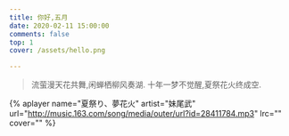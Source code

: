```yaml
---
title: 你好,五月
date: 2020-02-11 15:00:00
comments: false 
top: 1
cover: /assets/hello.png

---
```


> 流萤漫天花共舞,闲蝉栖柳风奏湖.
> 十年一梦不觉醒,夏祭花火终成空.

{% aplayer name="夏祭り、夢花火" artist="妹尾武" url="http://music.163.com/song/media/outer/url?id=28411784.mp3" lrc="" cover="" %}

